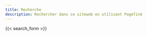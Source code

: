 ```yaml
---
title: Recherche
description: Rechercher dans ce siteweb en utilisant Pagefind
---
```


{{< search_form >}}
